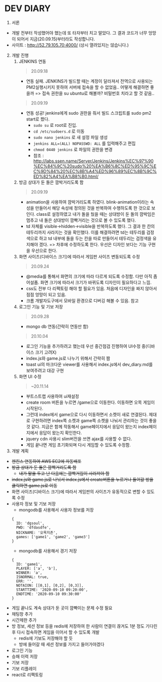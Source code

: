 # DEV DIARY
1. 서론
- 개발 전부터 작성했어야 했는데 또 타자부터 치고 말았다. 그 결과 코드가 너무 엉망이 되어서 지금(20.09.15)부터라도 작성합니다.
- 사이트 : <http://52.79.105.70:4000/> (상시 열려있지는 않습니다.)
2. 개발 진행
   1. JENKINS 연동
      > 20.09.18
      - 연동 실패. JENKINS가 빌드할 때는 계정이 달라져서 전역으로 사용되는 PM2실행시키지 못하여 서버에 접속을 할 수 없었음.. 어떻게 해결하면 좋을까 => 접속 권한을 su ubuntu로 해볼까? 비밀번호 치라고 할 것 같음..
      > 20.09.19
        - 연동 성공! jenkins에게 sudo 권한을 줘서 빌드 스크립트를 sudo pm2 start로 짰다.
          - ```sudo su``` 로 root로 진입.
          - ```cd /etc/sudoers.d``` 로 이동
          - ```sudo nano jenkins``` 로 새 설정 파일 생성
          - ```jenkins ALL=(ALL) NOPASSWD: ALL``` 를 입력해주고 편집
          - ```chmod 0440 jenkins``` 로 파일의 권한을 변경
          - 참조 : <http://labs.ssen.name/Server/Jenkins/Jenkins%EC%97%90%EC%84%9C%20sudo%20%EA%B6%8C%ED%95%9C%EC%9D%84%20%EC%8B%A4%ED%96%89%EC%8B%9C%ED%82%A4%EA%B8%B0.html/>
   2. 방금 상대가 둔 돌은 깜박거리도록 함
      > 20.09.19
        - animation을 사용하여 깜박거리도록 하였다. blink-animation이라는 속성을 만들어서 해당 속성에 정의된 것을 반복하여 수행하도록 한 것으로 보인다. class로 설정하였고 내가 돌을 뒀을 때는 상대방이 둔 돌의 깜박임은 멈추고 내 돌은 상대방이 깜빡거리는 것으로 볼 수 있도록 했다.
        - td 자체를 visible->hidden->visible을 반복하도록 했다. 그 결과 한 칸의 테두리까지 사라지는 것을 확인했다. 이를 해결하려면 td는 테두리를 검정색으로 하고 td 내부에 돌을 두는 칸을 따로 만들어서 테두리는 검정색을 유지해야 겠다. => 차후에 수정하도록 한다. 우선은 디자인 보다는 기능 구현을 우선으로 한다.
   3. 화면 사이즈(디바이스 크기)에 따라서 게임판 사이즈 변동되도록 수정
      > 20.09.24
        - @media를 통해서 화면의 크기에 따라 다르게 되도록 수정함. 다만 아직 좀 어설픔. 화면 크기에 따라서 크기가 바뀌도록 디자인이 필요하다고 느낌.
        - css도 전부 다 리팩토링 해야 할 필요가 있음. 처음에 디자인을 짜지 않아서 점점 엉망이 되고 있음.
        - 크롬 개발자도구에서 모바일 환경으로 디버깅 해볼 수 있음. 참고
   4. 로그인 기능 및 기보 저장
      > 20.09.28
        - mongo db 연동(간략히 연동만 함)
      > 20.10.04
        - 로그인 기능을 추가하려고 했는데 우선 중간점검 진행하여 UI수정 중(디바이스 크기 고려X)
        - index.js와 game.js로 나누기 위해서 간략히 짬
        - toast ui의 마크다운 viewer를 사용해서 index.js에서 dev_diary.md를 보여주려고 대강 구현
   5. 화면 UI 수정
      > ~20.11.14
        - 부트스트랩 사용하여 ui재설정
        - create room 버튼을 누르면 /game으로 이동한다. 이동하면 오목 게임이 시작된다.
        - 그런데 index에서 game으로 다시 이동하면서 소켓이 새로 연결된다. 제대로 구현하려면 index쪽 소켓과 game쪽 소켓을 나눠서 관리하는 것이 좋을 것 같다. 지금은 함께 작동해서 game페이지에서 응답이 왔는지 index페이지에서 응답이 왔는지 확인한다.
        - jquery cdn 사용시 slim버전을 쓰면 ajax를 사용할 수 없다.
        - 게임 끝나면 게임 초기화되며 다시 게임할 수 있도록 수정함.
3. 개발 계획
- ~~젠킨스 연동하여 AWS EC2에 자동배포~~
- ~~방금 상대가 둔 돌은 깜빡거리도록 함~~
  - ~~내가 말을 두고 난 다음에는 깜빡거림이 사라져야 함~~
- ~~index.js와 game.js로 나눠서 index.js에서 create버튼을 누르거나 들어갈 방을 클릭하면 game.js로 이동~~
- 화면 사이즈(디바이스 크기)에 따라서 게임판의 사이즈가 유동적으로 변할 수 있도록 수정
- 사용자 정보 및 기보 저장
  - mongodb를 사용해서 사용자 정보를 저장</br>
  ``` {json}
  { 
    ID: 'dgsoul',
    PWD: 'dfdasdfe',
    NICKNAME: '오목지존',
    games: ['game1', 'game2', 'game3']
  }
  ```
  - mongodb를 사용해서 경기 저장</br>
  ``` {json}
  {
    ID: 'game1',
    PLAYER: ['a', 'b'],
    WINNER: 'a',
    ISNORMAL: true,
    ERR: '',
    NOTAION: [[0,1], [0,2], [0,3]],
    STARTTIME: '2020-09-10 09:20:00',
    ENDTIME: '2020-09-10 09:30:00'
  }
  ```
- 게임 끝나도 계속 상대가 둔 곳이 깜빡이는 문제 수정 필요
- 채팅창 추가
- 시간제한 추가
- 방 정보, 세션 정보 등을 redis에 저장하여 한 사람이 연결이 끊겨도 1분 정도 기다린 후 다시 접속하면 게임을 이어서 할 수 있도록 개발
  - redis에 기보도 저장해야 할 듯
  - 방에 들어갈 때 세션 정보를 가지고 들어가야겠다
- 로그인 기능
- 승패 이력 저장
- 기보 저장
- 기보 리플레이
- react로 리팩토링